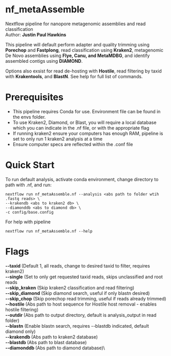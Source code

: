 # nf_metaAssemble
Nextflow pipeline for nanopore metagenomic assemblies and read classification\
Author: **Justin Paul Hawkins**

This pipeline will default perform adapter and quality trimming using **Porechop** and **Fastplong**, read classification using **Kraken2**, metagenomic De Novo assemblies using **Flye, Canu, and MetaMDBG**, and identify assembled contigs using **DIAMOND**.

Options also exsist for read de-hosting with **Hostile**, read filtering by taxid with **Krakentools**, and **BlastN**. See help for full list of commands.

# Prerequisites
- This pipeline requires Conda for use. Environment file can be found in the envs folder.
- To use Kraken2, Diamond, or Blast, you will require a local database which you can indicate in the .nf file, or with the appropriate flag
- If running kraken2 ensure your computers has enough RAM, pipeline is set to only run 1 kraken2 analysis at a time
- Ensure computer specs are reflected within the .conf file

# Quick Start
To run default analysis, activate conda environment, change directory to path with .nf, and run:
```
nextflow run nf_metaAssemble.nf --analysis <abs path to folder wtih .fastq reads> \
--krakendb <abs to kraken2 db> \
--diamonddb <abs to diamond db> \
-c config/base.config
```
For help with pipeline
```
nextflow run nf_metaAssemble.nf --help
```

# Flags
**--taxid <taxid>**        (Default 1, all reads, change to desired taxid to filter, requires kraken2)\
**--single**               (Set to only get requested taxid reads, skips unclassified and root reads\
**--skip_kraken**         (Skip kraken2 classification and read filtering)\
**--skip_diamond**         (Skip diamond search, useful if only blastn desired)\
**--skip_chop**           (Skip porechop read trimming, useful if reads already trimmed)\
**--hostile <abs path>**   (Abs path to host sequence for Hostile host removal - enables hostile filtering)\
**--outdir <abs path>**     (Abs path to output directory, default is analysis_output in read folder)\
**--blastn**             (Enable blastn search, requires --blastdb indicated, default diamond only)\
**--krakendb <abs path>**  (Abs path to kraken2 database)\
**--blastdb <abs path>**   (Abs path to blast database)\
**--diamonddb <abs path>** (Abs path to diamond database)\
